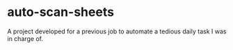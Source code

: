 # auto-scan-sheets
A project developed for a previous job to automate a tedious daily task I was in charge of.
